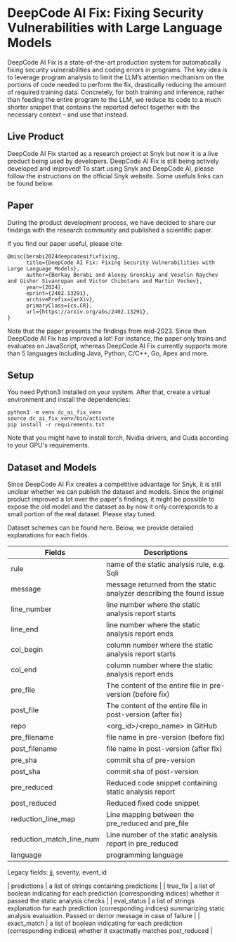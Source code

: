 # DeepCode AI Fix: Fixing Security Vulnerabilities with Large Language Models

DeepCode AI Fix is a state-of-the-art production system for automatically fixing security vulnerabilities and coding errors in programs. The key idea is to leverage program analysis to limit the LLM’s attention mechanism on the portions of code needed to perform the fix, drastically reducing the amount of required training data. Concretely, for both training and inference, rather than feeding the entire program to the LLM, we reduce its code to a much shorter snippet that contains the reported defect together with the necessary context – and use that instead.

## Live Product

DeepCode AI Fix started as a research project at Snyk but now it is a live product being used by developers. DeepCode AI Fix is still being actively developed and improved! To start using Snyk and DeepCode AI, please follow the instructions on the official Snyk website. Some usefuls links can be found below.

## Paper
During the product development process, we have decided to share our findings with the research community and published a scientific paper.

If you find our paper useful, please cite:
```
@misc{berabi2024deepcodeaifixfixing,
      title={DeepCode AI Fix: Fixing Security Vulnerabilities with Large Language Models}, 
      author={Berkay Berabi and Alexey Gronskiy and Veselin Raychev and Gishor Sivanrupan and Victor Chibotaru and Martin Vechev},
      year={2024},
      eprint={2402.13291},
      archivePrefix={arXiv},
      primaryClass={cs.CR},
      url={https://arxiv.org/abs/2402.13291}, 
}
```

Note that the paper presents the findings from mid-2023. Since then DeepCode AI Fix has improved a lot! For instance, the paper only trains and evaluates on JavaScript, whereas DeepCode AI Fix currently supports more than 5 languages including Java, Python, C/C++, Go, Apex and more.


## Setup

You need Python3 installed on your system. After that, create a virtual environment and install the dependencies:
```
python3 -m venv dc_ai_fix_venv
source dc_ai_fix_venv/bin/activate
pip install -r requirements.txt
```

Note that you might have to install torch, Nvidia drivers, and Cuda according to your GPU's requirements.

## Dataset and Models

Since DeepCode AI Fix creates a competitive advantage for Snyk, it is still unclear whether we can publish the dataset and models. Since the original product improved a lot over the paper's findings, it might be possible to expose the old model and the dataset as by now it only corresponds to a small portion of the real dataset. Please stay tuned.

Dataset schemes can be found here. Below, we provide detailed explanations for each fields.

| Fields      | Descriptions                                   |
|-------------|-------------------------------------------------|
| rule        | name of the static analysis rule, e.g. Sqli               |
| message         | message returned from the static analyzer describing the found issue                         |
| line_number       | line number where the static analysis report starts               |
| line_end       | line number where the static analysis report ends               |
| col_begin       | column number where the static analysis report starts               |
| col_end       | column number where the static analysis report ends               |
| pre_file       | The content of the entire file in pre-version (before fix) |
| post_file       | The content of the entire file in post-version (after fix) |
| repo       | <org_id>/<repo_name> in GitHub |
| pre_filename       | file name in pre-version (before fix) |
| post_filename       | file name in post-version (after fix) |
| pre_sha       | commit sha of pre-version |
| post_sha       | commit sha of post-version |
| pre_reduced       | Reduced code snippet containing static analysis report |
| post_reduced       | Reduced fixed code snippet |
| reduction_line_map       | Line mapping between the pre_reduced and pre_file |
| reduction_match_line_num       | Line number of the static analysis report in pre_reduced|
| language       | programming language|


Legacy fields: jj, severity, event_id

| predictions       | a list of strings containing predictions |
| true_fix       | a list of boolean indicating for each prediction (corresponding indices) whether it passed the static analysis checks |
| eval_status       | a list of strings explanation for each prediction (corresponding indices) summarizing static analysis evaluation. Passed or derror message in case of failure |
| exact_match       | a list of boolean indicating for each prediction (corresponding indices) whether it exactmatly matches post_reduced |


